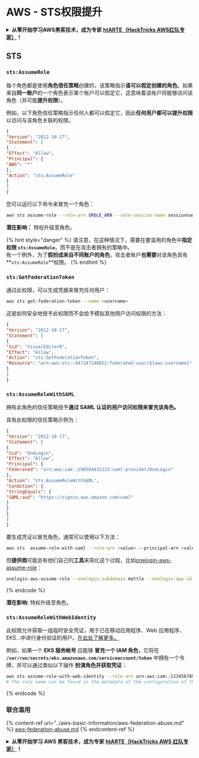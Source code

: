 # AWS - STS权限提升

<details>

<summary><strong>从零开始学习AWS黑客技术，成为专家</strong> <a href="https://training.hacktricks.xyz/courses/arte"><strong>htARTE（HackTricks AWS红队专家）</strong></a><strong>！</strong></summary>

支持HackTricks的其他方式：

- 如果您想看到您的**公司在HackTricks中做广告**或**下载PDF格式的HackTricks**，请查看[**订阅计划**](https://github.com/sponsors/carlospolop)!
- 获取[**官方PEASS & HackTricks周边产品**](https://peass.creator-spring.com)
- 探索[**PEASS家族**](https://opensea.io/collection/the-peass-family)，我们的独家[**NFTs**](https://opensea.io/collection/the-peass-family)
- **加入** 💬 [**Discord群**](https://discord.gg/hRep4RUj7f) 或 [**电报群**](https://t.me/peass) 或 **关注**我们的**Twitter** 🐦 [**@hacktricks\_live**](https://twitter.com/hacktricks\_live)**。**
- 通过向[**HackTricks**](https://github.com/carlospolop/hacktricks)和[**HackTricks Cloud**](https://github.com/carlospolop/hacktricks-cloud) github仓库提交PR来分享您的黑客技巧。

</details>

## STS

### `sts:AssumeRole`

每个角色都是使用**角色信任策略**创建的，该策略指示**谁可以假定创建的角色**。如果来自**同一账户**的一个角色表示某个账户可以假定它，这意味着该账户将能够访问该角色（并可能**提升权限**）。

例如，以下角色信任策略指示任何人都可以假定它，因此**任何用户都可以提升权限**以访问与该角色关联的权限。
```json
{
"Version": "2012-10-17",
"Statement": [
{
"Effect": "Allow",
"Principal": {
"AWS": "*"
},
"Action": "sts:AssumeRole"
}
]
}
```
您可以运行以下命令来冒充一个角色：
```bash
aws sts assume-role --role-arn $ROLE_ARN --role-session-name sessionname
```
**潜在影响：** 特权升级至角色。

{% hint style="danger" %}
请注意，在这种情况下，需要在要滥用的角色中**指定权限 `sts:AssumeRole`**，而不是在攻击者拥有的策略中。\
有一个例外，为了**假扮成来自不同账户的角色**，攻击者账户**也需要**对该角色具有**`sts:AssumeRole`**权限。
{% endhint %}

### **`sts:GetFederationToken`**

通过此权限，可以生成凭据来冒充任何用户：
```bash
aws sts get-federation-token --name <username>
```
这是如何安全地授予此权限而不会给予模拟其他用户访问权限的方法：
```json
{
"Version": "2012-10-17",
"Statement": [
{
"Sid": "VisualEditor0",
"Effect": "Allow",
"Action": "sts:GetFederationToken",
"Resource": "arn:aws:sts::947247140022:federated-user/${aws:username}"
}
]
}
```
### `sts:AssumeRoleWithSAML`

拥有此角色的信任策略授予**通过 SAML 认证的用户访问权限来冒充该角色。**

具有此权限的信任策略示例为：
```json
{
"Version": "2012-10-17",
"Statement": [
{
"Sid": "OneLogin",
"Effect": "Allow",
"Principal": {
"Federated": "arn:aws:iam::290594632123:saml-provider/OneLogin"
},
"Action": "sts:AssumeRoleWithSAML",
"Condition": {
"StringEquals": {
"SAML:aud": "https://signin.aws.amazon.com/saml"
}
}
}
]
}
```
要生成凭证以冒充角色，通常可以使用以下方法：
```bash
aws sts  assume-role-with-saml --role-arn <value> --principal-arn <value>
```
但**提供商**可能会有他们自己的**工具**来简化这个过程，比如[onelogin-aws-assume-role](https://github.com/onelogin/onelogin-python-aws-assume-role)：
```bash
onelogin-aws-assume-role --onelogin-subdomain mettle --onelogin-app-id 283740 --aws-region eu-west-1 -z 3600
```
{% endcode %}

**潜在影响:** 特权升级至角色。

### `sts:AssumeRoleWithWebIdentity`

此权限允许获取一组临时安全凭证，用于已在移动应用程序、Web 应用程序、EKS...中进行身份验证的用户。[在此处了解更多。](https://docs.aws.amazon.com/STS/latest/APIReference/API\_AssumeRoleWithWebIdentity.html)

例如，如果一个 **EKS 服务帐号** 应能够 **冒充一个 IAM 角色**，它将在 **`/var/run/secrets/eks.amazonaws.com/serviceaccount/token`** 中拥有一个令牌，并可以通过类似以下操作 **扮演角色并获取凭证**：
```bash
aws sts assume-role-with-web-identity --role-arn arn:aws:iam::123456789098:role/<role_name> --role-session-name something --web-identity-token file:///var/run/secrets/eks.amazonaws.com/serviceaccount/token
# The role name can be found in the metadata of the configuration of the pod
```
{% endcode %}

### 联合滥用

{% content-ref url="../aws-basic-information/aws-federation-abuse.md" %}
[aws-federation-abuse.md](../aws-basic-information/aws-federation-abuse.md)
{% endcontent-ref %}

<details>

<summary><strong>从零开始学习 AWS 黑客技术，成为专家</strong> <a href="https://training.hacktricks.xyz/courses/arte"><strong>htARTE（HackTricks AWS 红队专家）</strong></a><strong>！</strong></summary>

支持 HackTricks 的其他方式：

* 如果您想看到您的**公司在 HackTricks 中做广告**或**下载 PDF 版本的 HackTricks**，请查看[**订阅计划**](https://github.com/sponsors/carlospolop)!
* 获取[**官方 PEASS & HackTricks 商品**](https://peass.creator-spring.com)
* 探索[**PEASS 家族**](https://opensea.io/collection/the-peass-family)，我们的独家[**NFT**](https://opensea.io/collection/the-peass-family)收藏品
* **加入** 💬 [**Discord 群组**](https://discord.gg/hRep4RUj7f) 或 [**电报群组**](https://t.me/peass) 或在 **Twitter** 🐦 [**@hacktricks\_live**](https://twitter.com/hacktricks\_live)** 上关注我们**。
* 通过向 [**HackTricks**](https://github.com/carlospolop/hacktricks) 和 [**HackTricks Cloud**](https://github.com/carlospolop/hacktricks-cloud) github 仓库提交 PR 来分享您的黑客技巧。

</details>
